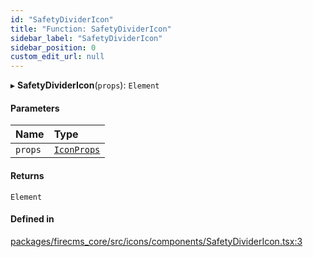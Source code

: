 ```yaml
---
id: "SafetyDividerIcon"
title: "Function: SafetyDividerIcon"
sidebar_label: "SafetyDividerIcon"
sidebar_position: 0
custom_edit_url: null
---
```


▸ **SafetyDividerIcon**(`props`): `Element`

#### Parameters

| Name | Type |
| :------ | :------ |
| `props` | [`IconProps`](../types/IconProps.md) |

#### Returns

`Element`

#### Defined in

[packages/firecms_core/src/icons/components/SafetyDividerIcon.tsx:3](https://github.com/FireCMSco/firecms/blob/d45f3739/packages/firecms_core/src/icons/components/SafetyDividerIcon.tsx#L3)

